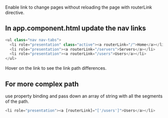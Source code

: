 Enable link to change pages without reloading the page with routerLink directive. 

## In app.component.html update the nav links

```ts
<ul class="nav nav-tabs">
  <li role="presentation" class="active"><a routerLink="/">Home</a></li>
  <li role="presentation"><a routerLink="/servers">Servers</a></li>
  <li role="presentation"><a routerLink="/users">Users</a></li>
</ul>
```

Hover on the link to see the link path differences.
## For more complex path

use property binding and pass down an array of string with all the segments of the path.

```ts
<li role="presentation"><a [routerLink]="['/users']">Users</a></li>
```

